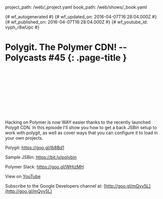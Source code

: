 project_path: /web/_project.yaml
book_path: /web/shows/_book.yaml

{# wf_autogenerated #}
{# wf_updated_on: 2016-04-07T16:28:04.000Z #}
{# wf_published_on: 2016-04-07T16:28:04.000Z #}
{# wf_youtube_id: vyph_r8wUpc #}

# Polygit. The Polymer CDN! -- Polycasts #45 {: .page-title }


<div class="video-wrapper">
  <iframe class="devsite-embedded-youtube-video" data-video-id="vyph_r8wUpc"
          data-autohide="1" data-showinfo="0" frameborder="0" allowfullscreen>
  </iframe>
</div>

Hacking on Polymer is now WAY easier thanks to the recently launched Polygit CDN. In this episode I&#x27;ll show you how to get a back JSBin setup to work with polygit, as well as cover ways that you can configure it to load in your own projects.

Polygit:
https://goo.gl/lb8Bd1

Sample JSBin:
https://bit.ly/polybin

Polymer Slack:
https://goo.gl/WHjzMH

View on [YouTube](https://youtu.be/vyph_r8wUpc)

Subscribe to the Google Developers channel at: [http://goo.gl/mQyv5L](http://goo.gl/mQyv5L)
